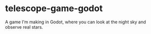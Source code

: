 # telescope-game-godot
 A game I'm making in Godot, where you can look at the night sky and observe real stars.
